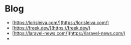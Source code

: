 # Blog


- [https://lorisleiva.com/](https://lorisleiva.com/)
- [https://freek.dev/](https://freek.dev/)
- [https://laravel-news.com/](https://laravel-news.com/)
- 